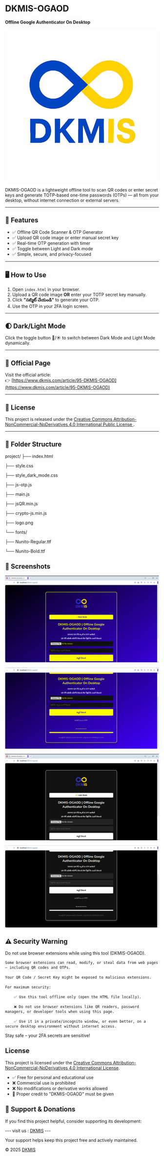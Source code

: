# DKMIS-OGAOD

**Offline Google Authenticator On Desktop**

![DKMIS Logo](logo.png)

DKMIS-OGAOD is a lightweight offline tool to scan QR codes or enter secret keys and generate TOTP-based one-time passwords (OTPs) — all from your desktop, without internet connection or external servers.

---

## 🔐 Features

- ✅ Offline QR Code Scanner & OTP Generator
- ✅ Upload QR code image or enter manual secret key
- ✅ Real-time OTP generation with timer
- ✅ Toggle between Light and Dark mode
- ✅ Simple, secure, and privacy-focused

---

## 🖥️ How to Use

1. Open `index.html` in your browser.
2. Upload a QR code image **OR** enter your TOTP secret key manually.
3. Click **"సబ్మిట్ చేయండి"** to generate your OTP.
4. Use the OTP in your 2FA login screen.

---

## 🌓 Dark/Light Mode

Click the toggle button 🌙/☀️ to switch between Dark Mode and Light Mode dynamically.

---

## 🔗 Official Page

Visit the official article:  
👉 [https://www.dkmis.com/article/95-DKMIS-OGAOD](https://www.dkmis.com/article/95-DKMIS-OGAOD)

---

## 🧾 License

This project is released under the [Creative Commons Attribution-NonCommercial-NoDerivatives 4.0 International Public License
](https://creativecommons.org/licenses/by-nc-nd/4.0/).

---

## 📂 Folder Structure
project/
├── index.html

├── style.css

├── style_dark_mode.css

├── js-otp.js

├── main.js

├── jsQR.min.js

├── crypto-js.min.js

├── logo.png

└── fonts/

├── Nunito-Regular.ttf

└── Nunito-Bold.ttf


## 📸 Screenshots
![DKMIS ScreenShot](dkmis-ogaod-01.png)


![DKMIS ScreenShot](dkmis-ogaod-02.png)



![DKMIS ScreenShot](dkmis-ogaod-03.png)



![DKMIS ScreenShot](dkmis-ogaod-04.png)



## ⚠️ Security Warning

Do not use browser extensions while using this tool (DKMIS-OGAOD).

    Some browser extensions can read, modify, or steal data from web pages — including QR codes and OTPs.

    Your QR Code / Secret Key might be exposed to malicious extensions.

    For maximum security:

        ✅ Use this tool offline only (open the HTML file locally).

        ❌ Do not use browser extensions like QR readers, password managers, or developer tools when using this page.

        ✅ Use it in a private/incognito window, or even better, on a secure desktop environment without internet access.

Stay safe – your 2FA secrets are sensitive!


## License

This project is licensed under the [Creative Commons Attribution-NonCommercial-NoDerivatives 4.0 International License](https://creativecommons.org/licenses/by-nc-nd/4.0/).

- ✅ Free for personal and educational use
- ❌ Commercial use is prohibited
- ❌ No modifications or derivative works allowed
- 📌 Proper credit to "DKMIS-OGAOD" must be given


## 🙏 Support & Donations

If you find this project helpful, consider supporting its development:

--- visit us : [DKMIS](https://www.dkmis.com) ---

Your support helps keep this project free and actively maintained.


© 2025 [DKMIS](https://www.dkmis.com)
